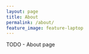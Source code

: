 ```yaml
---
layout: page
title: About
permalink: /about/
feature_image: feature-laptop
---
```


TODO - About page